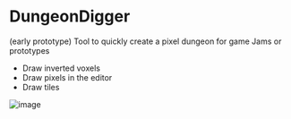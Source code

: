 # DungeonDigger

(early prototype)
Tool to quickly create a pixel dungeon for game Jams or prototypes

- Draw inverted voxels
- Draw pixels in the editor
- Draw tiles

![image](https://user-images.githubusercontent.com/522725/233490332-1f87a843-124d-4611-bbfa-538749b205a5.png)
